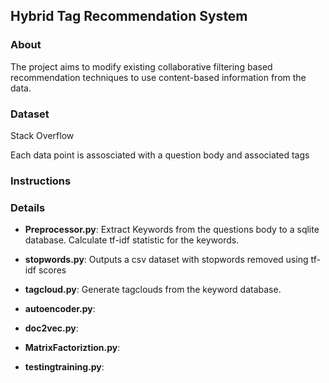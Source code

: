  ## Hybrid Tag Recommendation System
 
 ### About
 The project aims to modify existing collaborative filtering based recommendation techniques to use content-based information from the data.
 
 ### Dataset
 Stack Overflow
 
 Each data point is assosciated with a question body and associated tags  
 
 ### Instructions
 
 ### Details
 + **Preprocessor.py**:
 Extract Keywords from the questions body to a sqlite database.  Calculate tf-idf statistic for the keywords.
 
 
 
 + **stopwords.py**:
 Outputs a csv dataset with stopwords removed using tf-idf scores
 
 + **tagcloud.py**:
 Generate tagclouds from the keyword database.
 
 + **autoencoder.py**:
 
 + **doc2vec.py**:
 
 + **MatrixFactoriztion.py**:
 
 + **testingtraining.py**:
 
 
 
 

 